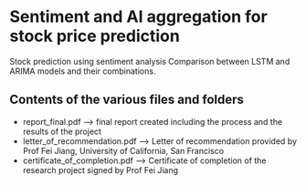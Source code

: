 # Sentiment and AI aggregation for stock price prediction

Stock prediction using sentiment analysis
Comparison between LSTM and ARIMA models and their combinations.

## Contents of the various files and folders
- report_final.pdf                --> final report created including the process and the results of the project
- letter_of_recommendation.pdf             --> Letter of recommendation provided by Prof Fei Jiang, University of California, San Francisco
- certificate_of_completion.pdf         --> Certificate of completion of the research project signed by Prof Fei Jiang
